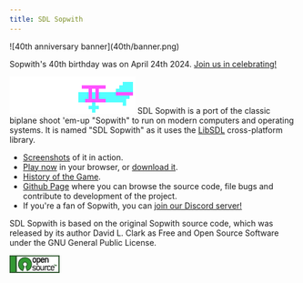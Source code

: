 ```yaml
---
title: SDL Sopwith
---
```


<div id="alert-banner" markdown="1">
![40th anniversary banner](40th/banner.png)

Sopwith's 40th birthday was on April 24th 2024.
[Join us in celebrating!](40years.html)
</div>

![Illustration: CGA colored Sopwith Camel](sopattack.png)
SDL Sopwith is a port of the classic biplane shoot 'em-up "Sopwith" to run on modern
computers and operating systems. It is named "SDL Sopwith" as it uses the
[LibSDL](https://www.libsdl.org/) cross-platform library.

* [Screenshots](sshot.md) of it in action.
* [Play now](web/sopwith.html) in your browser, or [download it](getit.md).
* [History of the Game](history.md).
* [Github Page](https://github.com/fragglet/sdl-sopwith) where you can browse
  the source code, file bugs and contribute to development of the project.
* If you're a fan of Sopwith, you can
  [join our Discord server!](https://discord.gg/S2P5wUUzNU)

SDL Sopwith is based on the original Sopwith source code, which was released by
its author David L. Clark as Free and Open Source Software under the GNU General
Public License.

![Open Source Software](open_source_button.png)

